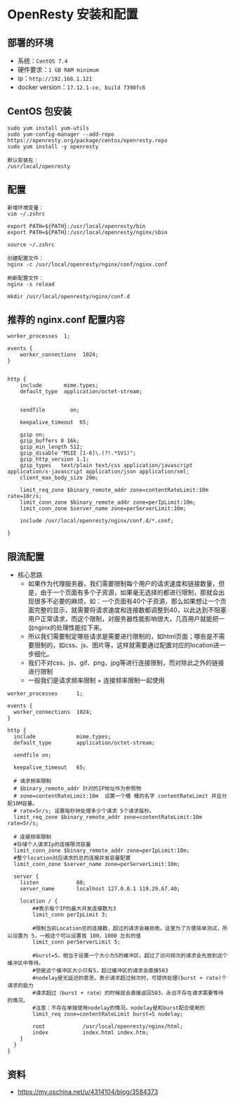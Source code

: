 # OpenResty 安装和配置

## 部署的环境

- 系统：`CentOS 7.4`
- 硬件要求：`1 GB RAM minimum`
- ip：`http://192.168.1.121`
- docker version：`17.12.1-ce, build 7390fc6`

## CentOS 包安装

```
sudo yum install yum-utils
sudo yum-config-manager --add-repo https://openresty.org/package/centos/openresty.repo
sudo yum install -y openresty

默认安装在：
/usr/local/openresty
```

## 配置

```
新增环境变量：
vim ~/.zshrc

export PATH=${PATH}:/usr/local/openresty/bin
export PATH=${PATH}:/usr/local/openresty/nginx/sbin

source ~/.zshrc

创建配置文件：
nginx -c /usr/local/openresty/nginx/conf/nginx.conf

刷新配置文件：
nginx -s reload

mkdir /usr/local/openresty/nginx/conf.d

```

## 推荐的 nginx.conf 配置内容


```
worker_processes  1;

events {
    worker_connections  1024;
}


http {
    include       mime.types;
    default_type  application/octet-stream;


    sendfile        on;

    keepalive_timeout  65;

    gzip on;
    gzip_buffers 8 16k;
    gzip_min_length 512;
    gzip_disable "MSIE [1-6]\.(?!.*SV1)";
    gzip_http_version 1.1;
    gzip_types   text/plain text/css application/javascript application/x-javascript application/json application/xml;
    client_max_body_size 20m;

    limit_req_zone $binary_remote_addr zone=contentRateLimit:10m rate=10r/s;
    limit_conn_zone $binary_remote_addr zone=perIpLimit:10m;
    limit_conn_zone $server_name zone=perServerLimit:10m;

    include /usr/local/openresty/nginx/conf.d/*.conf;

}
```



## 限流配置

- 核心思路
    - 如果作为代理服务器，我们需要限制每个用户的请求速度和链接数量，但是，由于一个页面有多个子资源，如果毫无选择的都进行限制，那就会出现很多不必要的麻烦，如：一个页面有40个子资源，那么如果想让一个页面完整的显示，就需要将请求速度和连接数都调整到40，以此达到不阻塞用户正常请求，而这个限制，对服务器性能影响很大，几百用户就能把一台nginx的处理性能拉下来。
    - 所以我们需要制定哪些请求是需要进行限制的，如html页面；哪些是不需要限制的，如css、js、图片等，这样就需要通过配置对应的location进一步细化。
    - 我们不对css、js、gif、png，jpg等进行连接限制，而对除此之外的链接进行限制
    - 一般我们是请求频率限制 + 连接频率限制一起使用

```
worker_processes      1;

events {
  worker_connections  1024;
}

http {
  include             mime.types;
  default_type        application/octet-stream;

  sendfile on;

  keepalive_timeout   65;

  # 请求频率限制
  # $binary_remote_addr 针对的IP地址作为参照物
  # zone=contentRateLimit:10m  设置一个桶 桶的名字 contentRateLimit 并且分配10M容量。
  # rate=5r/s; 设置每秒钟处理多少个请求 5个请求每秒。
  limit_req_zone $binary_remote_addr zone=contentRateLimit:10m rate=5r/s;
  
  # 连接频率限制
  #存储个人请求Ip的连接限流容量
  limit_conn_zone $binary_remote_addr zone=perIpLimit:10m;
  #整个location对应请求的总的连接并发容量配置
  limit_conn_zone $server_name zone=perServerLimit:10m;

  server {
    listen            80;
    server_name       localhost 127.0.0.1 119.29.67.40;

    location / {
        ##表示每个IP的最大并发连接数为3
        limit_conn perIpLimit 3;

        #限制当前Location总的连接数，超过的请求会被拒绝。这里为了方便简单测试，所以设置为 5，一般这个可以设置我 100，1000 左右的值
        limit_conn perServerLimit 5;

        #burst=5，相当于设置一个大小为5的缓冲区，超过了访问频次的请求会先放到这个缓冲区中等待。
        #但是这个缓冲区大小只有5，超过缓冲区的请求会直接503
        #nodelay是无延迟的意思，表示请求超过频次时，可提供处理(burst + rate)个请求的能力
        #请求超过（burst + rate）的时候就会直接返回503，永远不存在请求需要等待的情况。
        #注意：不存在单独使用nodelay的情况。nodelay是和burst配合使用的
        limit_req zone=contentRateLimit burst=5 nodelay;

        root            /usr/local/openresty/nginx/html;
        index           index.html index.htm;
    }
  }
}
```

## 资料

- <https://my.oschina.net/u/4314104/blog/3584373>